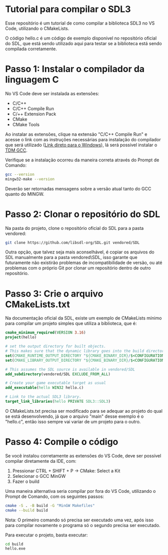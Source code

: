 # Tutorial para compilar o SDL3

Esse repositório é um tutorial de como compilar a biblioteca SDL3 no VS Code, utilizando o CMakeLists.

O código hello.c é um código de exemplo disponível no repositório oficial do SDL, que está sendo utilizado aqui para testar se a biblioteca está sendo compilada corretamente.

# Passo 1: Instalar o compilador da linguagem C
No VS Code deve ser instalada as extensões:
- C/C++
- C/C++ Compile Run
- C/++ Extension Pack
- CMake
- CMake Tools

Ao instalar as extensões, clique na extensão "C/C++ Compile Run" e acesse o link com as instruções necessárias para instalação do compilador que será utilizado ([Link direto para o Windows](https://github.com/danielpinto8zz6/c-cpp-compile-run/blob/HEAD/docs/COMPILER_SETUP.md#Windows)), lá será possível instalar o [TDM GCC](https://jmeubank.github.io/tdm-gcc/download/).

Verifique se a instalação ocorreu da maneira correta através do Prompt de Comando:
```sh
gcc --version
mingw32-make --version
```

Deverão ser retornadas mensagens sobre a versão atual tanto do GCC quanto do MINGW.


# Passo 2: Clonar o repositório do SDL
Na pasta do projeto, clone o repositório oficial do SDL para a pasta vendored:
```sh
git clone https://github.com/libsdl-org/SDL.git vendored/SDL
```
Outra opção, que talvez seja mais aconselhável, é copiar os arquivos do SDL manualmente para a pasta vendored\SDL, isso garante que futuramente não existirão problemas de incompatibilidade de versão, ou até problemas com o próprio Git por clonar um repositório dentro de outro repositório.

# Passo 3: Crie o arquivo CMakeLists.txt
Na documentação oficial da SDL, existe um exemplo de CMakeLists mínimo para compilar um projeto simples que utiliza a biblioteca, que é:
```cmake
cmake_minimum_required(VERSION 3.16)
project(hello)

# set the output directory for built objects.
# This makes sure that the dynamic library goes into the build directory automatically.
set(CMAKE_RUNTIME_OUTPUT_DIRECTORY "${CMAKE_BINARY_DIR}/$<CONFIGURATION>")
set(CMAKE_LIBRARY_OUTPUT_DIRECTORY "${CMAKE_BINARY_DIR}/$<CONFIGURATION>")

# This assumes the SDL source is available in vendored/SDL
add_subdirectory(vendored/SDL EXCLUDE_FROM_ALL)

# Create your game executable target as usual
add_executable(hello WIN32 hello.c)

# Link to the actual SDL3 library.
target_link_libraries(hello PRIVATE SDL3::SDL3)
```
O CMakeLists.txt precisa ser modificado para se adequar ao projeto do qual se está desenvolvendo, já que o arquivo "main" desse exemplo é o "hello.c", então isso sempre vai variar de um projeto para o outro.


# Passo 4: Compile o código
Se você instalou corretamente as extensões do VS Code, deve ser possível compilar diretamente da IDE, com:
  1. Pressionar CTRL + SHIFT + P -> CMake: Select a Kit
  2. Selecionar o GCC MinGW
  3. Fazer o build

Uma maneira alternativa seria compilar por fora do VS Code, utilizando o Prompt de Comando, com os seguintes passos:
```sh
cmake -S . -B build -G "MinGW Makefiles"
cmake --build build
```
Nota: O primeiro comando só precisa ser executado uma vez, após isso para compilar novamente o programa só o segundo precisa ser executado.

Para executar o projeto, basta executar:
```sh
cd build
hello.exe
```





